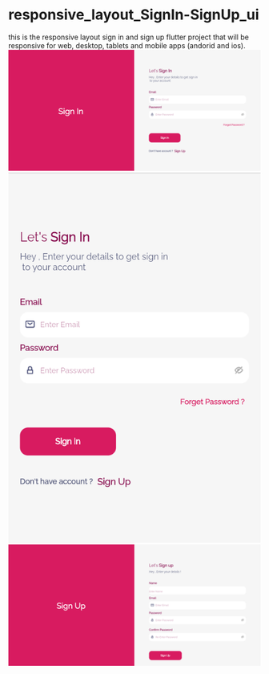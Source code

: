 # responsive_layout_SignIn-SignUp_ui
 this is the responsive layout sign in and sign up flutter project that will be responsive for web, desktop, tablets and mobile apps (andorid and ios).
 ![](Screenshot%202022-10-29%20181254.png)
 ![](Screenshot%202022-10-29%20181339.png)
 ![](Screenshot%202022-10-29%20181408.png)
